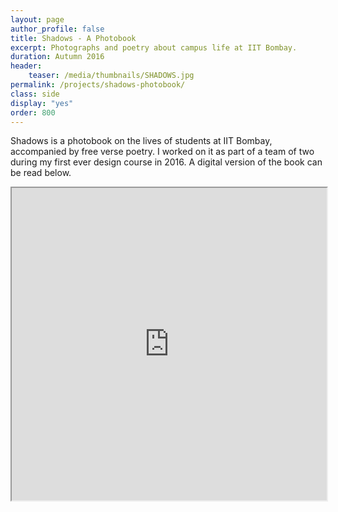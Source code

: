 ```yaml
---
layout: page
author_profile: false
title: Shadows - A Photobook
excerpt: Photographs and poetry about campus life at IIT Bombay.
duration: Autumn 2016
header:
    teaser: /media/thumbnails/SHADOWS.jpg
permalink: /projects/shadows-photobook/
class: side
display: "yes"
order: 800
---
```


Shadows is a photobook on the lives of students at IIT Bombay, accompanied by free verse poetry. I worked on it as part of a team of two during my first ever design course in 2016. A digital version of the book can be read below.

<p align = "center">
    <iframe class = "book" src="https://drive.google.com/file/d/1_XbOFchwd8U3M2Fq1a7Vz1MzR-fMIf2y/preview" width="100%" height="500px"></iframe>
</p>

